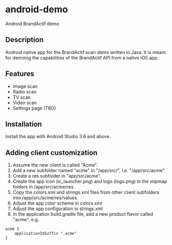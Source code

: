 # android-demo
Android BrandActif demo

## Description
Android native app for the BrandActif scan demo written in Java. It is meant for demoing the capabilities of the BrandActif API from a native iOS app.

## Features
* Image scan
* Radio scan
* TV scan
* Video scan
* Settings page (TBD)

## Installation
Install the app with Android Studio 3.6 and above.

## Adding client customization
1. Assume the new client is called "Acme".
2. Add a new subfolder named "acme" in "/app/src/", i.e. "/app/src/acme".
3. Create a res subfolder in "app/src/acme".
4. Create the app icon (ic_launcher.png) and logo (logo.png) in the mipmap folders in /app/src/acme/res.
5. Copy the colors.xml and strings.xml files from other client subfolders into /app/src/acme/res/values.
6. Adjust the app color scheme in colors.xml
7. Adjust the app configuration in strings.xml
8. In the application build.gradle file, add a new product flavor called "acme", e.g.

```
acme {
    applicationIdSuffix ".acme"
}
```

